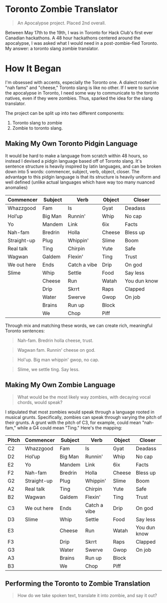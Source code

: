 # Toronto Zombie Translator
> An Apocalypse project. Placed 2nd overall. 

Between May 17th to the 19th, I was in Toronto for Hack Club's first ever Canadian hackathons. A 48 hour hackathons centered around the apocalypse, I was asked what I would need in a post-zombie-fied Toronto. My answer: a toronto slang zombie translator.

# How It Began
I'm obsessed with accents, especially the Toronto one. A dialect rooted in "nah fams" and "cheese," Toronto slang is like no other. If I were to survive the apocalypse in Toronto, I need some way to communicate to the toronto natives, even if they were zombies. Thus, sparked the idea for the slang translator.

The project can be split up into two different components:
1. Toronto slang to zombie
2. Zombie to toronto slang.

## Making My Own Toronto Pidgin Language
It would be hard to make a language from scratch within 48 hours, so instead I devised a pidgin language based off of Toronto slang. It's sentence structure is heavily inspired by latin languages, and can be broken down into 5 words: commencer, subject, verb, object, closer. The advantage to this pidgin language is that its structure is heavily uniform and well defined (unlike actual languages which have way too many nuanced anomalies)

| Commencer     | Subject   | Verb          | Object    | Closer        |
| ------------- | --------- | ------------- | --------- | ------------- |
| Whazzgood     | Fam       | Is            | Gyat      | Deadass       |
| Hol’up        | Big Man   | Runnin'       | Whip      | No cap        |
| Yo            | Mandem    | Link          | 6ix       | Facts         |
| Nah-fam       | Bredrin   | Holla         | Cheese    | Bless up      |
| Straight-up   | Plug      | Whippin'      | Slime     | Boom          |
| Real talk     | Ting      | Chirpin       | Yute      | Safe          |
| Wagwan        | Galdem    | Flexin'       | Ting      | Trust         |
| We out here   | Ends      | Catch a vibe  | Drip      | On god        |
| Slime         | Whip      | Settle        | Food      | Say less      |
|               | Cheese    | Run           | Watah     | You dun know  |
|               | Drip      | Skrrt         | Raps      | Clapped       |
|               | Water     | Swerve        | Gwop      | On job        |
|               | Brains    | Run up        | Block     |               |
|               | We        | Chop          | Piff      |               |

Through mix and matching these words, we can create rich, meaningful Toronto sentences:

> Nah-fam. Bredrin holla cheese, trust.

> Wagwan fam. Runnin' cheese on god.

> Hol'up. Big man whippin' gwop, no cap.

> Slime, we settle ting. Say less.

## Making My Own Zombie Language
> What would be the most likely way zombies, with decaying vocal chords, would speak?

I stipulated that most zombies would speak through a language rooted in musical grunts. Specifically, zombies can speak through varying the pitch of their grunts. A grunt with the pitch of C3, for example, could mean "nah-fam," while a G4 could mean "Ting." Here's the mapping:

| Pitch  | Commencer     | Subject   | Verb          | Object    | Closer        |
| ------ | ------------- | --------- | ------------- | --------- | ------------- |     
| C2     | Whazzgood     | Fam       | Is            | Gyat      | Deadass       |
| D2     | Hol’up        | Big Man   | Runnin'       | Whip      | No cap        |
| E2     | Yo            | Mandem    | Link          | 6ix       | Facts         |
| F2     | Nah-fam       | Bredrin   | Holla         | Cheese    | Bless up      |
| G2     | Straight-up   | Plug      | Whippin'      | Slime     | Boom          |
| A2     | Real talk     | Ting      | Chirpin       | Yute      | Safe          |
| B2     | Wagwan        | Galdem    | Flexin'       | Ting      | Trust         |
| C3     | We out here   | Ends      | Catch a vibe  | Drip      | On god        |
| D3     | Slime         | Whip      | Settle        | Food      | Say less      |
| E3     |               | Cheese    | Run           | Watah     | You dun know  |
| F3     |               | Drip      | Skrrt         | Raps      | Clapped       |
| G3     |               | Water     | Swerve        | Gwop      | On job        |
| A3     |               | Brains    | Run up        | Block     |               |
| B3     |               | We        | Chop          | Piff      |               |

## Performing the Toronto to Zombie Translation
> How do we take spoken text, translate it into zombie, and say it out?

